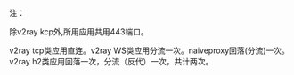 注：

除v2ray kcp外,所用应用共用443端口。

v2ray tcp类应用直连。v2ray WS类应用分流一次。naiveproxy回落(分流)一次。v2ray h2类应用回落一次，分流（反代）一次，共计两次。
